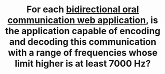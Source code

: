---
title: For each [bidirectional oral communication web application](#bidirectional-oral-communication-web-application), is the application capable of encoding and decoding this communication with a range of frequencies whose limit higher is at least 7000 Hz?
---